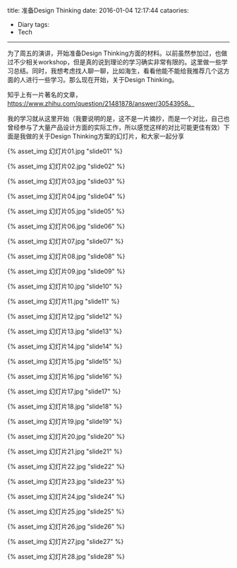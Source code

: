 title: 准备Design Thinking
date: 2016-01-04 12:17:44
cataories:
- Diary
tags:
- Tech
---

为了周五的演讲，开始准备Design Thinking方面的材料。以前虽然参加过，也做过不少相关workshop，但是真的说到理论的学习确实非常有限的。这里做一些学习总结。同时，我想考虑找人聊一聊，比如海生，看看他能不能给我推荐几个这方面的人进行一些学习。那么现在开始，关于Design Thinking。

知乎上有一片著名的文章，https://www.zhihu.com/question/21481878/answer/30543958。

我的学习就从这里开始（我要说明的是，这不是一片摘抄，而是一个对比，自己也曾经参与了大量产品设计方面的实际工作，所以感觉这样的对比可能更佳有效）下面是我做的关于Design Thinking方案的幻灯片，和大家一起分享

{% asset_img 幻灯片01.jpg "slide01" %}

{% asset_img 幻灯片02.jpg "slide02" %}

{% asset_img 幻灯片03.jpg "slide03" %}

{% asset_img 幻灯片04.jpg "slide04" %}

{% asset_img 幻灯片05.jpg "slide05" %}

{% asset_img 幻灯片06.jpg "slide06" %}

{% asset_img 幻灯片07.jpg "slide07" %}

{% asset_img 幻灯片08.jpg "slide08" %}

{% asset_img 幻灯片09.jpg "slide09" %}

{% asset_img 幻灯片10.jpg "slide10" %}

{% asset_img 幻灯片11.jpg "slide11" %}

{% asset_img 幻灯片12.jpg "slide12" %}

{% asset_img 幻灯片13.jpg "slide13" %}

{% asset_img 幻灯片14.jpg "slide14" %}

{% asset_img 幻灯片15.jpg "slide15" %}

{% asset_img 幻灯片16.jpg "slide16" %}

{% asset_img 幻灯片17.jpg "slide17" %}

{% asset_img 幻灯片18.jpg "slide18" %}

{% asset_img 幻灯片19.jpg "slide19" %}

{% asset_img 幻灯片20.jpg "slide20" %}

{% asset_img 幻灯片21.jpg "slide21" %}

{% asset_img 幻灯片22.jpg "slide22" %}

{% asset_img 幻灯片23.jpg "slide23" %}

{% asset_img 幻灯片24.jpg "slide24" %}

{% asset_img 幻灯片25.jpg "slide25" %}

{% asset_img 幻灯片26.jpg "slide26" %}

{% asset_img 幻灯片27.jpg "slide27" %}

{% asset_img 幻灯片28.jpg "slide28" %}
